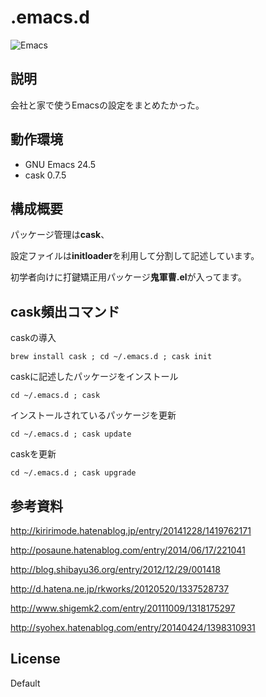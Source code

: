 
# .emacs.d
![Emacs](https://upload.wikimedia.org/wikipedia/commons/thumb/0/08/EmacsIcon.svg/240px-EmacsIcon.svg.png "Emacs")

## 説明

会社と家で使うEmacsの設定をまとめたかった。

## 動作環境

- GNU Emacs 24.5
- cask 0.7.5

## 構成概要
パッケージ管理は**cask**、

設定ファイルは**initloader**を利用して分割して記述しています。

初学者向けに打鍵矯正用パッケージ**鬼軍曹.el**が入ってます。

## cask頻出コマンド

caskの導入

`brew install cask ; cd ~/.emacs.d ; cask init`

caskに記述したパッケージをインストール

`cd ~/.emacs.d ; cask`

インストールされているパッケージを更新

`cd ~/.emacs.d ; cask update`

caskを更新

`cd ~/.emacs.d ; cask upgrade`


## 参考資料

http://kiririmode.hatenablog.jp/entry/20141228/1419762171

http://posaune.hatenablog.com/entry/2014/06/17/221041

http://blog.shibayu36.org/entry/2012/12/29/001418

http://d.hatena.ne.jp/rkworks/20120520/1337528737

http://www.shigemk2.com/entry/20111009/1318175297

http://syohex.hatenablog.com/entry/20140424/1398310931

## License

Default
